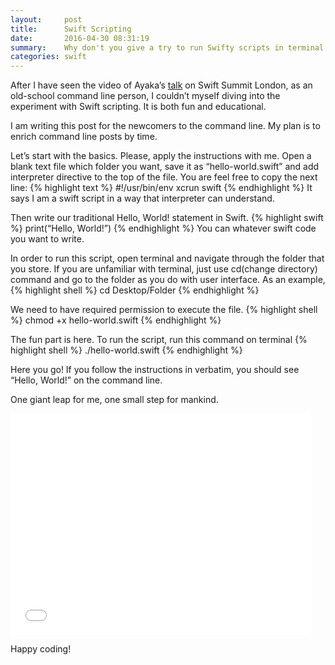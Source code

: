```yaml
---
layout:     post
title:      Swift Scripting
date:       2016-04-30 08:31:19
summary:    Why don't you give a try to run Swifty scripts in terminal!
categories: swift
---
```


After I have seen the video of Ayaka’s [talk](https://realm.io/news/swift-scripting/) on Swift Summit London, as an old-school command line person, I couldn’t myself diving into the experiment with Swift scripting. It is both fun and educational.

I am writing this post for the newcomers to the command line. My plan is to enrich command line posts by time.

Let’s start with the basics. Please, apply the instructions with me. Open a blank text file which folder you want, save it as “hello-world.swift” and add interpreter directive to the top of the file. You are feel free to copy the next line:
{% highlight text %}
#!/usr/bin/env xcrun swift
{% endhighlight %}
It says I am a swift script in a way that interpreter can understand.

Then write our traditional Hello, World! statement in Swift.
{% highlight swift %}
print(“Hello, World!”)
{% endhighlight %}
You can whatever swift code you want to write.

In order to run this script, open terminal and navigate through the folder that you store. If you are unfamiliar with terminal, just use cd(change directory) command and go to the folder as you do with user interface.
As an example,
{% highlight shell %}
cd Desktop/Folder
{% endhighlight %}

We need to have required permission to execute the file. 
{% highlight shell %}
chmod +x hello-world.swift
{% endhighlight %}


The fun part is here. To run the script, run this command on terminal
{% highlight shell %}
./hello-world.swift
{% endhighlight %}

Here you go! If you follow the instructions in verbatim, you should see “Hello, World!” on the command line. 

One giant leap for me, one small step for mankind.
	
<iframe src="//giphy.com/embed/dE3dOmeBubbPi" width="480" height="354" frameBorder="0" class="giphy-embed" allowFullScreen></iframe><p><a href="http://giphy.com/gifs/nasa-apollo-11-apollo45-dE3dOmeBubbPi"></a></p>

Happy coding!
